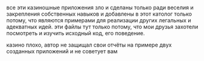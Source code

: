 все эти казиношные приложения зло и сделаны только ради веселия и закрепления собственных навыков 
и добавлены в этот католог только потому, что являются примерами для реализации других легальных 
и адекватных идей.
эти файлы тут только потому, что мои друзья захотели посмотреть и изучить исходный код, 
его поведение.

казино плохо, автор не защищал свои отчёты на примере двух
созданных приложений и не советует вам
